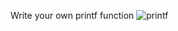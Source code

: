 Write your own printf function
![printf](https://user-images.githubusercontent.com/120464576/233645397-c6f3bd43-6f0c-4e8e-a38e-deda7a6539ae.png)

